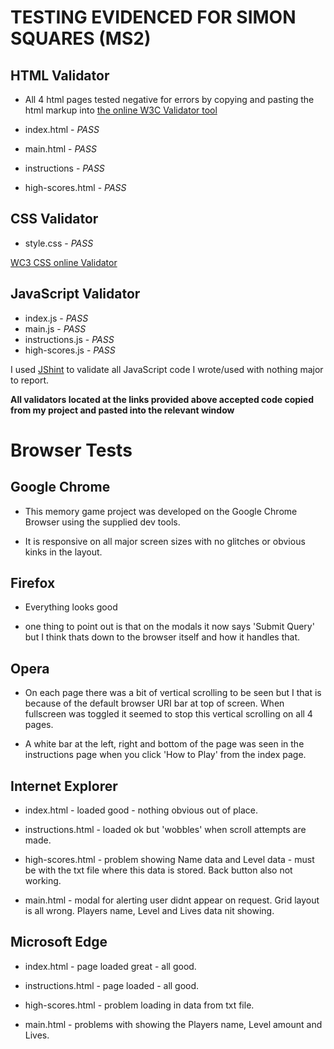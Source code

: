 # **TESTING  EVIDENCED FOR SIMON SQUARES (MS2)**

## HTML Validator
* All 4 html pages tested negative for errors by copying and pasting the html markup into [the online W3C Validator tool](https://validator.w3.org/)

* index.html - *PASS*
* main.html  - *PASS*
* instructions - *PASS*
* high-scores.html - *PASS*

## CSS Validator

* style.css - *PASS* 

[WC3 CSS online Validator](https://jigsaw.w3.org/css-validator/validator)

## JavaScript Validator

* index.js  - *PASS*
* main.js - *PASS*
* instructions.js - *PASS*
* high-scores.js - *PASS*

I used [JShint](https://jshint.com/) to validate all JavaScript code I wrote/used with nothing major to report.

**All validators located at the links provided above accepted code copied from my project and pasted into the relevant window**

# Browser Tests

## Google Chrome

* This memory game project was developed on the Google Chrome Browser using the supplied dev tools.

* It is responsive on all major screen sizes with no glitches or obvious kinks in the layout.

## Firefox

* Everything looks good

* one thing to point out is that on the modals it now says 'Submit Query' but I think thats down to the browser itself and how it handles that.

## Opera 

* On each page there was a bit of vertical scrolling to be seen but I that is because of the default browser URI bar at top of screen. When fullscreen was toggled it seemed to stop this vertical scrolling on all 4 pages.

* A white bar at the left, right and bottom of the page was seen in the instructions page when you click 'How to Play' from the index page.

## Internet Explorer

* index.html - loaded good - nothing obvious out of place.

* instructions.html - loaded ok but 'wobbles' when scroll attempts are made.

* high-scores.html - problem showing Name data and Level data - must be with the txt file where this data is stored.
Back button also not working.

* main.html - modal for alerting user didnt appear on request. Grid layout is all wrong. Players name, Level and Lives data nit showing.



## Microsoft Edge

* index.html - page loaded great - all good.

* instructions.html - page loaded - all good.

* high-scores.html - problem loading in data from txt file.

* main.html - problems with showing the Players name, Level amount and Lives.

